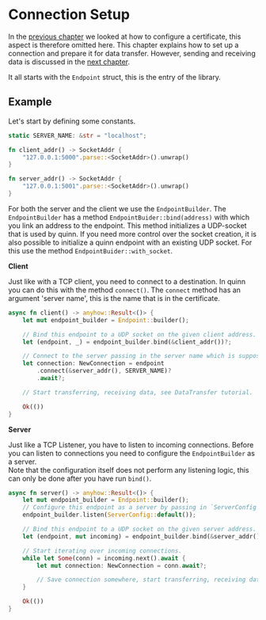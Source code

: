 # Connection Setup

In the [previous chapter](certificate.md) we looked at how to configure a certificate, this aspect is therefore omitted here. 
This chapter explains how to set up a connection and prepare it for data transfer. 
However, sending and receiving data is discussed in the [next chapter](data-transfer.md). 

It all starts with the `Endpoint` struct, this is the entry of the library. 

## Example

Let's start by defining some constants. 

```rust
static SERVER_NAME: &str = "localhost";

fn client_addr() -> SocketAddr {
    "127.0.0.1:5000".parse::<SocketAddr>().unwrap()
}

fn server_addr() -> SocketAddr {
    "127.0.0.1:5001".parse::<SocketAddr>().unwrap()
}
```   

For both the server and the client we use the `EndpointBuilder`. 
The `EndpointBuilder` has a method `EndpointBuider::bind(address)` with which you link an address to the endpoint. 
This method initializes a UDP-socket that is used by quinn.
If you need more control over the socket creation, it is also possible to initialize a quinn endpoint with an existing UDP socket. 
For this use the method `EndpointBuider::with_socket`.

**Client**

Just like with a TCP client, you need to connect to a destination. 
In quinn you can do this with the method `connect()`. 
The `connect` method has an argument 'server name', this is the name that is in the certificate. 

```rust
async fn client() -> anyhow::Result<()> {
    let mut endpoint_builder = Endpoint::builder();

    // Bind this endpoint to a UDP socket on the given client address.
    let (endpoint, _) = endpoint_builder.bind(&client_addr())?;

    // Connect to the server passing in the server name which is supposed to be in the server certificate.
    let connection: NewConnection = endpoint
        .connect(&server_addr(), SERVER_NAME)?
        .await?;

    // Start transferring, receiving data, see DataTransfer tutorial.

    Ok(())
}
```

**Server**

Just like a TCP Listener, you have to listen to incoming connections. 
Before you can listen to connections you need to configure the `EndpointBuilder` as a server.  
Note that the configuration itself does not perform any listening logic, this can only be done after you have run `bind()`.  

```rust
async fn server() -> anyhow::Result<()> {
    let mut endpoint_builder = Endpoint::builder();
    // Configure this endpoint as a server by passing in `ServerConfig`.
    endpoint_builder.listen(ServerConfig::default());

    // Bind this endpoint to a UDP socket on the given server address. 
    let (endpoint, mut incoming) = endpoint_builder.bind(&server_addr())?;

    // Start iterating over incoming connections.
    while let Some(conn) = incoming.next().await {
        let mut connection: NewConnection = conn.await?;

        // Save connection somewhere, start transferring, receiving data, see DataTransfer tutorial.
    }

    Ok(())
}
```